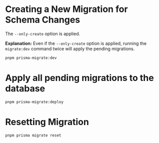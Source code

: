 # Creating a New Migration for Schema Changes

The `--only-create` option is applied.

**Explanation:** Even if the `--only-create` option is applied, running the `migrate:dev` command twice will apply the pending migrations.

```bash
pnpm prisma-migrate:dev
```

# Apply all pending migrations to the database

```bash
pnpm prisma-migrate:deploy
```

# Resetting Migration

```bash
pnpm prisma migrate reset
```
